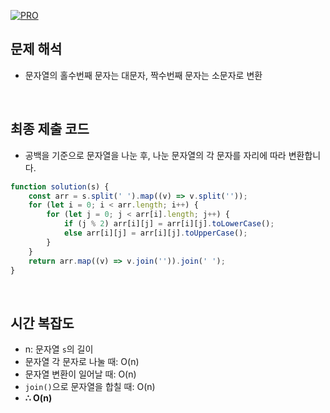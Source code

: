 [![PRO]][Link]

## 문제 해석

-   문자열의 홀수번째 문자는 대문자, 짝수번째 문자는 소문자로 변환

<br>

## 최종 제출 코드

-   공백을 기준으로 문자열을 나눈 후, 나눈 문자열의 각 문자를 자리에 따라 변환합니다.

```js
function solution(s) {
    const arr = s.split(' ').map((v) => v.split(''));
    for (let i = 0; i < arr.length; i++) {
        for (let j = 0; j < arr[i].length; j++) {
            if (j % 2) arr[i][j] = arr[i][j].toLowerCase();
            else arr[i][j] = arr[i][j].toUpperCase();
        }
    }
    return arr.map((v) => v.join('')).join(' ');
}
```

<br>

## 시간 복잡도

-   n: 문자열 `s`의 길이
-   문자열 각 문자로 나눌 때: O(n)
-   문자열 변환이 일어날 때: O(n)
-   `join()`으로 문자열을 합칠 때: O(n)
-   **∴ O(n)**

<br>

<!---------------------------------------------------------------------------->

[PRO]: https://github.com/GoSSaChin/algorithm-js/assets/107768516/67c43b52-bc3f-4571-a249-5519021afbb0
[Link]: https://school.programmers.co.kr/learn/courses/30/lessons/12930

